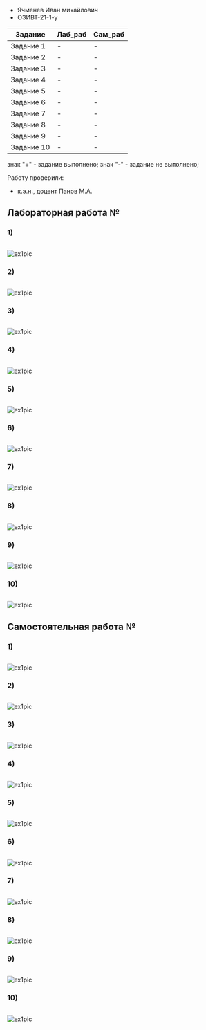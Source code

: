 

- Ячменев Иван михайлович
- ОЗИВТ-21-1-у

| Задание | Лаб_раб | Сам_раб |
| ------ | ------ | ------ |
| Задание 1 | - | - |
| Задание 2 | - | - |
| Задание 3 | - | - |
| Задание 4 | - | - |
| Задание 5 | - | - |
| Задание 6 | - | - |
| Задание 7 | - | - |
| Задание 8 | - | - |
| Задание 9 | - | - |
| Задание 10 | - | - |

знак "+" - задание выполнено; знак "-" - задание не выполнено;

Работу проверили:
- к.э.н., доцент Панов М.А.


## Лабораторная работа №

### 1)

```python

```

![ex1pic](https://github.com/RRelaxeDD/python_school_tasks/blob/template/pic/lab/ex1.png)

### 2)


```python

```

![ex1pic](https://github.com/RRelaxeDD/python_school_tasks/blob/template/pic/lab/ex2.png)

### 3)


```python

```

![ex1pic](https://github.com/RRelaxeDD/python_school_tasks/blob/template/pic/lab/ex3.png)

### 4)


```python

```

![ex1pic](https://github.com/RRelaxeDD/python_school_tasks/blob/template/pic/lab/ex4.png)

### 5)


```python

```

![ex1pic](https://github.com/RRelaxeDD/python_school_tasks/blob/template/pic/lab/ex5.png)

### 6)


```python

```

![ex1pic](https://github.com/RRelaxeDD/python_school_tasks/blob/template/pic/lab/ex6.png)

### 7)


```python

```

![ex1pic](https://github.com/RRelaxeDD/python_school_tasks/blob/template/pic/lab/ex7.png)

### 8)


```python

```

![ex1pic](https://github.com/RRelaxeDD/python_school_tasks/blob/template/pic/lab/ex8.png)

### 9)


```python

```

![ex1pic](https://github.com/RRelaxeDD/python_school_tasks/blob/template/pic/lab/ex9.png)

### 10)


```python

```

![ex1pic](https://github.com/RRelaxeDD/python_school_tasks/blob/template/pic/lab/ex10.png)

## Самостоятельная работа №


### 1)


```python

```

![ex1pic](https://github.com/RRelaxeDD/python_school_tasks/blob/template/pic/praktika/ex1.png)

### 2)


```python

```

![ex1pic](https://github.com/RRelaxeDD/python_school_tasks/blob/template/pic/praktika/ex2.png)

### 3)


```python

```

![ex1pic](https://github.com/RRelaxeDD/python_school_tasks/blob/template/pic/praktika/ex3.png)

### 4)


```python

```

![ex1pic](https://github.com/RRelaxeDD/python_school_tasks/blob/template/pic/praktika/ex4.png)

### 5)


```python

```

![ex1pic](https://github.com/RRelaxeDD/python_school_tasks/blob/template/pic/praktika/ex5.png)

### 6)


```python

```

![ex1pic](https://github.com/RRelaxeDD/python_school_tasks/blob/template/pic/praktika/ex6.png)

### 7)


```python

```

![ex1pic](https://github.com/RRelaxeDD/python_school_tasks/blob/template/pic/praktika/ex7.png)

### 8)


```python

```

![ex1pic](https://github.com/RRelaxeDD/python_school_tasks/blob/template/pic/praktika/ex8.png)

### 9)


```python

```

![ex1pic](https://github.com/RRelaxeDD/python_school_tasks/blob/template/pic/praktika/ex9.png)

### 10)


```python

```

![ex1pic](https://github.com/RRelaxeDD/python_school_tasks/blob/template/pic/praktika/ex10.png)